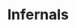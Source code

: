 ---
banner: /static/Infernals.png
banner_y: 0.26
date created: Tuesday, December 12th 2023, 6:45:11 pm
date modified: Tuesday, December 12th 2023, 6:45:16 pm
eleventyNavigation:
  key: Infernals
  parent: Demons
herocolor0: 8
herocolor1: 11
herocolor2: 20
layout: base.njk
title: Infernals
---